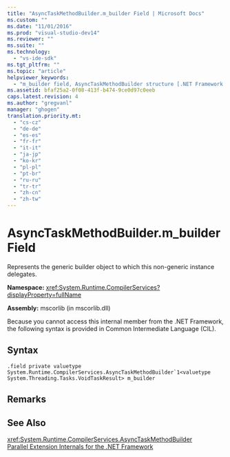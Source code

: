 ```yaml
---
title: "AsyncTaskMethodBuilder.m_builder Field | Microsoft Docs"
ms.custom: ""
ms.date: "11/01/2016"
ms.prod: "visual-studio-dev14"
ms.reviewer: ""
ms.suite: ""
ms.technology: 
  - "vs-ide-sdk"
ms.tgt_pltfrm: ""
ms.topic: "article"
helpviewer_keywords: 
  - "m_builder field, AsyncTaskMethodBuilder structure [.NET Framework debug engines]"
ms.assetid: bfaf25a2-0f08-413f-b474-9ce0d97c0eeb
caps.latest.revision: 4
ms.author: "gregvanl"
manager: "ghogen"
translation.priority.mt: 
  - "cs-cz"
  - "de-de"
  - "es-es"
  - "fr-fr"
  - "it-it"
  - "ja-jp"
  - "ko-kr"
  - "pl-pl"
  - "pt-br"
  - "ru-ru"
  - "tr-tr"
  - "zh-cn"
  - "zh-tw"
---
```

# AsyncTaskMethodBuilder.m_builder Field
Represents the generic builder object to which this non-generic instance delegates.  
  
 **Namespace:** <xref:System.Runtime.CompilerServices?displayProperty=fullName>  
  
 **Assembly:** mscorlib (in mscorlib.dll)  
  
 Because you cannot access this internal member from the .NET Framework, the following syntax is provided in Common Intermediate Language (CIL).  
  
## Syntax  
  
```  
.field private valuetype System.Runtime.CompilerServices.AsyncTaskMethodBuilder`1<valuetype System.Threading.Tasks.VoidTaskResult> m_builder  
```  
  
## Remarks  
  
## See Also  
 <xref:System.Runtime.CompilerServices.AsyncTaskMethodBuilder>   
 [Parallel Extension Internals for the .NET Framework](../../extensibility/debugger/parallel-extension-internals-for-the-dotnet-framework.md)